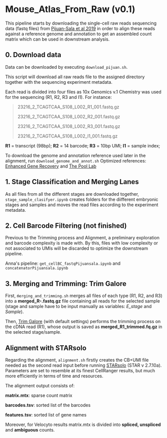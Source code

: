 # Mouse_Atlas_From_Raw (v0.1)
This pipeline starts by downloading the single-cell raw reads sequencing data (fastq files) from [Pijuan-Sala et al 2019](https://www.nature.com/articles/s41586-019-0933-9) in order to align these reads against a reference genome and annotation to get an assembled count matrix which can be used in downstream analysis.

## 0. Download data
Data can be downloaded by executing `download_pijuan.sh`.

This script will download all raw reads file to the assigned directory together with the sequencing experiment metadata.

Each read is divided into four files as 10x Genomics v.1 Chemistry was used for the sequencing (R1, R2, R3 and I1). For instance:

> 23216_2_TCAGTCAA_S108_L002_R1_001.fastq.gz
> 
> 23216_2_TCAGTCAA_S108_L002_R2_001.fastq.gz
> 
> 23216_2_TCAGTCAA_S108_L002_R3_001.fastq.gz
> 
> 23216_2_TCAGTCAA_S108_L002_I1_001.fastq.gz

**R1** = transcript (98bp); 
**R2** = 14 barcode; 
**R3** = 10bp UMI;
**I1** = sample index; 

To download the genome and annotation reference used later in the alignment, run `download_genome_and_annot.sh`
Optimized references: [Enhanced Gene Recovery](https://www.biorxiv.org/content/10.1101/2022.04.26.489449v1.full) and [The Pool Lab](https://www.thepoollab.org/resources)

## 1. Stage Classification and Merging Lanes

As all files from all the different stages are downloaded together, `stage_sample_clasifyer.ipynb` creates folders for the diifferent embryonic stages and samples and moves the read files according to the experiment metadata.

## 2. Cell Barcode Filtering (not finished)

Previous to the Trimming process and Alignment, a preliminary exploration and barcode complexity is made with. By this, files with low complexity or not associated to UMIs will be discarded to optimize the downstream pipeline.

Anna's pipeline: `get_cellBC_fastqPijuansala.ipynb` and `concatenatorPijuansala.ipynb`

## 3. Merging and Trimming: Trim Galore

First, `ḿerging_and_trimming.sh` merges all files of each type (R1, R2, and R3) into a **merged_R-.fastq.gz** file containing all reads for the selected sample (stage and sample have to be input manually as variables: _E_stage_ and _Sample_).

Then, [Trim Galore](https://github.com/FelixKrueger/TrimGalore) (with default settings) performs the trimming process on the cDNA read (R1), whose output is saved as **merged_R1_trimmed.fq.gz** in the selected stage/sample.


## Alignment with STARsolo

Regarding the alignment, `alignment.sh` firstly creates the CB+UMI file needed as the second read input before running [STARsolo](https://github.com/alexdobin/STAR/blob/master/docs/STARsolo.md) (STAR v 2.7.10a). Parameters are set to resemble at its finest CellRanger results, but much more efficiently in terms of time and resources.

The alignment output consists of: 

**matrix.mtx**: sparse count matrix 

**barcodes.tsv**: sorted list of the barcodes

**features.tsv**: sorted list of gene names

Moreover, for Velocyto results matrix.mtx is divided into **spliced, unspliced** and **ambiguous** counts.
